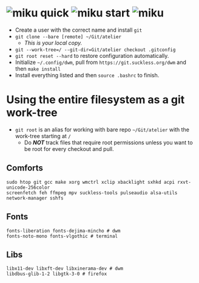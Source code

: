 # ![miku] quick ![miku] start ![miku]
* Create a user with the correct name and install `git`
* `git clone --bare [remote] ~/Git/atelier`
	* _This is your local copy._
* `git --work-tree=/ --git-dir=Git/atelier checkout .gitconfig`
* `git root reset --hard` to restore configuration automatically.
* Initialize `~/.config/dwm`, pull from `https://git.suckless.org/dwm` and then `make install`
* Install everything listed and then `source .bashrc` to finish.

# Using the entire filesystem as a git work-tree
* `git root` is an alias for working with bare repo `~/Git/atelier` with the work-tree starting at `/`
	* Do _**NOT**_ track files that require root permissions unless you want to be root for every checkout and pull.

## Comforts
```
sudo htop git gcc make xorg wmctrl xclip xbacklight sxhkd acpi rxvt-unicode-256color
screenfetch feh ffmpeg mpv suckless-tools pulseaudio alsa-utils network-manager sshfs
```
## Fonts
```
fonts-liberation fonts-dejima-mincho # dwm
fonts-noto-mono fonts-vlgothic # terminal
```
## Libs
``` 
libx11-dev libxft-dev libxinerama-dev # dwm
libdbus-glib-1-2 libgtk-3-0 # firefox
```

[miku]: https://i.imgur.com/Nr7HV9a.png
